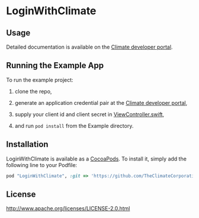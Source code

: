 # LoginWithClimate

## Usage

Detailed documentation is available on the [Climate developer portal](https://climate.com/static/dev-portal/index.html#item=login-with-climate&view=markdown).

## Running the Example App

To run the example project:

1. clone the repo,

2. generate an application credential pair at the [Climate developer portal](https://climate.com/static/dev-portal/index.html),

3. supply your client id and client secret in [ViewController.swift](blob/master/Example/LoginWithClimate/ViewController.swift),

4. and run `pod install` from the Example directory.

## Installation

LoginWithClimate is available as a [CocoaPods](http://cocoapods.org). To install
it, simply add the following line to your Podfile:

```ruby
pod "LoginWithClimate", :git => 'https://github.com/TheClimateCorporation/LoginWithClimate', :tag => '0.1.1'
```

## License

<http://www.apache.org/licenses/LICENSE-2.0.html>
